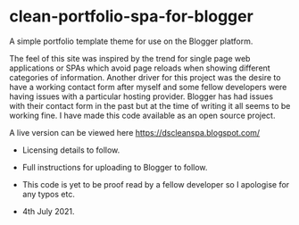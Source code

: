 # clean-portfolio-spa-for-blogger
A simple portfolio template theme for use on the Blogger platform.

The feel of this site was inspired by the trend for single page web applications or SPAs which avoid page reloads when showing different categories of information.
Another driver for this project was the desire to have a working contact form after myself and some fellow developers were having issues with a particular hosting provider.
Blogger has had issues with their contact form in the past but at the time of writing it all seems to be working fine.
I have made this code available as an open source project.

A live version can be viewed here https://dscleanspa.blogspot.com/

- Licensing details to follow.
- Full instructions for uploading to Blogger to follow.
- This code is yet to be proof read by a fellow developer so I apologise for any typos etc. 

- 4th July 2021.
